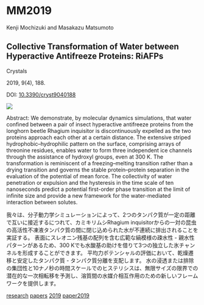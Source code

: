 # MM2019

Kenji Mochizuki and Masakazu Matsumoto

## Collective Transformation of Water between Hyperactive Antifreeze Proteins: RiAFPs

Crystals

2019, 9(4), 188.

DOI: [10.3390/cryst9040188](https://doi.org/10.3390/cryst9040188)



![](https://www.mdpi.com/crystals/crystals-09-00188/article_deploy/html/images/crystals-09-00188-ag-550.jpg)



Abstract: We demonstrate, by molecular dynamics simulations, that water confined between a pair of insect hyperactive antifreeze proteins from the longhorn beetle Rhagium inquisitor is discontinuously expelled as the two proteins approach each other at a certain distance. The extensive striped hydrophobic–hydrophilic pattern on the surface, comprising arrays of threonine residues, enables water to form three independent ice channels through the assistance of hydroxyl groups, even at 300 K. The transformation is reminiscent of a freezing–melting transition rather than a drying transition and governs the stable protein–protein separation in the evaluation of the potential of mean force. The collectivity of water penetration or expulsion and the hysteresis in the time scale of ten nanoseconds predict a potential first-order phase transition at the limit of infinite size and provide a new framework for the water-mediated interaction between solutes.



我々は、分子動力学シミュレーションによって、2つのタンパク質が一定の距離で互いに接近するにつれて、カミキリムシRhagium inquisitorからの一対の昆虫の高活性不凍液タンパク質の間に閉じ込められた水が不連続に排出されることを実証する。 表面にスレオニン残基の配列を含む広範な縞模様の疎水性 - 親水性パターンがあるため、300 Kでも水酸基の助けを借りて3つの独立した氷チャンネルを形成することができます。 平均力ポテンシャルの評価において、乾燥遷移と安定したタンパク質 - タンパク質分離を支配します。 水の浸透または排除の集団性と10ナノ秒の時間スケールでのヒステリシスは、無限サイズの限界での潜在的な一次相転移を予測し、溶質間の水媒介相互作用のための新しいフレームワークを提供します。



[research](research.md) [papers](papers.md) [2019](2019.md) [paper2019](paper2019.md) 



